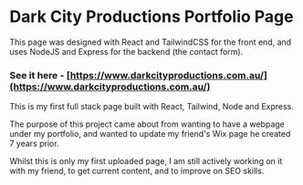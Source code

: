 # Dark City Productions Portfolio Page

This page was designed with React and TailwindCSS for the front end, and uses NodeJS and Express for the backend (the contact form).

### See it here - [https://www.darkcityproductions.com.au/](https://www.darkcityproductions.com.au/)

This is my first full stack page built with React, Tailwind, Node and Express.

The purpose of this project came about from wanting to have a webpage under my portfolio, and wanted to update my friend's Wix page he created 7 years prior.

Whilst this is only my first uploaded page, I am still actively working on it with my friend, to get current content, and to improve on SEO skills.
